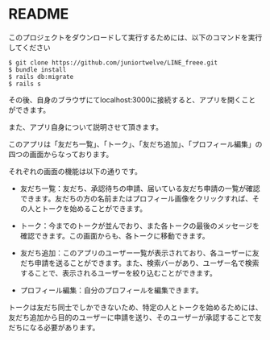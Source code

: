 # README

このプロジェクトをダウンロードして実行するためには、以下のコマンドを実行してください

    $ git clone https://github.com/juniortwelve/LINE_freee.git
    $ bundle install
    $ rails db:migrate
    $ rails s

その後、自身のブラウザにてlocalhost:3000に接続すると、アプリを開くことができます。

また、アプリ自身について説明させて頂きます。

このアプリは「友だち一覧」、「トーク」、「友だち追加」、「プロフィール編集」の四つの画面からなっております。

それぞれの画面の機能は以下の通りです。

 * 友だち一覧：友だち、承認待ちの申請、届いている友だち申請の一覧が確認できます。友だちの方の名前またはプロフィール画像をクリックすれば、その人とトークを始めることができます。

 * トーク：今までのトークが並んでおり、また各トークの最後のメッセージを確認できます。この画面からも、各トークに移動できます。

 * 友だち追加：このアプリのユーザー一覧が表示されており、各ユーザーに友だち申請を送ることができます。また、検索バーがあり、ユーザー名で検索することで、表示されるユーザーを絞り込むことができます。

 * プロフィール編集：自分のプロフィールを編集できます。

トークは友だち同士でしかできないため、特定の人とトークを始めるためには、友だち追加から目的のユーザーに申請を送り、そのユーザーが承認することで友だちになる必要があります。
